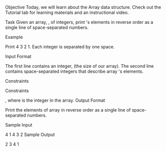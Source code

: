 Objective
Today, we will learn about the Array data structure. Check out the Tutorial tab for learning materials and an instructional video.

Task
Given an array, , of  integers, print 's elements in reverse order as a single line of space-separated numbers.

Example


Print 4 3 2 1. Each integer is separated by one space.

Input Format

The first line contains an integer,  (the size of our array).
The second line contains  space-separated integers that describe array 's elements.

Constraints

Constraints

, where  is the  integer in the array.
Output Format

Print the elements of array  in reverse order as a single line of space-separated numbers.

Sample Input

4
1 4 3 2
Sample Output

2 3 4 1